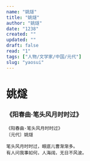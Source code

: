 ```yaml
---
name: "姚燧"
title: "姚燧"
author: "姚燧"
date: "1238"
created: ""
updated: ""
draft: false
read: "1"
tags: ["人物/文学家/中国/元代"]
slug: "yaosui"
---
```


# 姚燧

### 《阳春曲·笔头风月时时过》

```
《阳春曲·笔头风月时时过》
〔元代〕姚燧

笔头风月时时过，眼底儿曹渐渐多。
有人问我事如何，人海阔，无日不风波。
```
